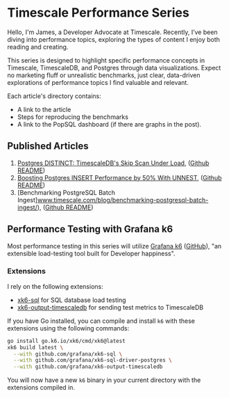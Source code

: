 # Timescale Performance Series

Hello, I'm James, a Developer Advocate at Timescale. Recently, I’ve been diving into performance topics, exploring the types of content I enjoy both reading and creating.

This series is designed to highlight specific performance concepts in Timescale, TimescaleDB, and Postgres through data visualizations. Expect no marketing fluff or unrealistic benchmarks, just clear, data-driven explorations of performance topics I find valuable and relevant.

Each article's directory contains:
- A link to the article
- Steps for reproducing the benchmarks
- A link to the PopSQL dashboard (if there are graphs in the post).

## Published Articles

1. [Postgres DISTINCT: TimescaleDB's Skip Scan Under Load](https://www.timescale.com/blog/skip-scan-under-load/), ([Github README](https://github.com/timescale/performance/blob/main/articles/skipscan/README.md))
2. [Boosting Postgres INSERT Performance by 50% With UNNEST](https://www.timescale.com/blog/boosting-postgres-insert-performance/), ([Github README](https://github.com/timescale/performance/blob/main/articles/unnest/README.md))
3. [Benchmarking PostgreSQL Batch Ingest]www.timescale.com/blog/benchmarking-postgresql-batch-ingest/), ([Github README](https://github.com/timescale/performance/blob/main/articles/batch-ingest/README.md))

## Performance Testing with Grafana k6

Most performance testing in this series will utilize [Grafana k6](https://k6.io/) ([GitHub](https://github.com/grafana/k6)),  "an extensible load-testing tool built for Developer happiness". 

### Extensions
I rely on the following extensions:
- [xk6-sql](https://github.com/grafana/xk6-sql) for SQL database load testing
- [xk6-output-timescaledb](https://github.com/grafana/xk6-output-timescaledb) for sending test metrics to TimescaleDB

If you have Go installed, you can compile and install `k6` with these extensions using the following commands:

```bash
go install go.k6.io/xk6/cmd/xk6@latest
xk6 build latest \
  --with github.com/grafana/xk6-sql \
  --with github.com/grafana/xk6-sql-driver-postgres \
  --with github.com/grafana/xk6-output-timescaledb
```

You will now have a new `k6` binary in your current directory with the extensions compiled in.


